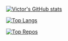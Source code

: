 



[![Victor's GitHub stats](https://github-readme-stats.vercel.app/api?username=VictorDhein&show_icons=true&theme=dark)](https://github.com/anuraghazra/github-readme-stats)

[![Top Langs](https://github-readme-stats.vercel.app/api/top-langs/?username=VictorDhein&layout=compact&theme=dark)](https://github.com/anuraghazra/github-readme-stats)

[![Top Repos](https://github-readme-stats.vercel.app/api/pin/?username=VictorDhein&repo=SEU_REPOSITORIO&theme=dark)](https://github.com/VictorDhein/SEU_REPOSITORIO)
